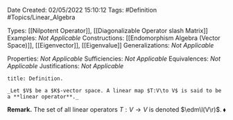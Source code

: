 <div class="topSpace"></div>

Date Created: 02/05/2022 15:10:12
Tags: #Definition #Topics/Linear_Algebra

Types: [[Nilpotent Operator]], [[Diagonalizable Operator slash Matrix]]
Examples: _Not Applicable_
Constructions: [[Endomorphism Algebra (Vector Space)]], [[Eigenvector]], [[Eigenvalue]]
Generalizations: _Not Applicable_

Properties: _Not Applicable_
Sufficiencies: _Not Applicable_
Equivalences: _Not Applicable_
Justifications: _Not Applicable_

``` ad-Definition
title: Definition.

_Let $V$ be a $K$-vector space. A linear map $T:V\to V$ is said to be a **linear operator**._

```

**Remark.** The set of all linear operators $T:V\to V$ is denoted $\edm\l(V\r)$.<span style="float:right;">$\blacklozenge$</span>
